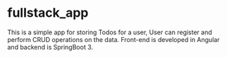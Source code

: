 # fullstack_app
This is a simple app for storing Todos for a user, User can register and perform CRUD operations on the data. Front-end is developed in Angular and backend is SpringBoot 3.
